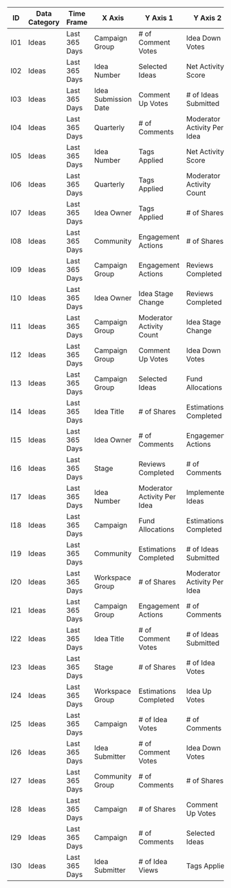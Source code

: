 | ID  | Data Category | Time Frame    | X Axis               | Y Axis 1                    | Y Axis 2                    | Expected Columns |
|-----|---------------|---------------|----------------------|-----------------------------|-----------------------------|------------------|
| I01 | Ideas         | Last 365 Days | Campaign Group       | # of Comment Votes          | Idea Down Votes             |                  |
| I02 | Ideas         | Last 365 Days | Idea Number          | Selected Ideas              | Net Activity Score          |                  |
| I03 | Ideas         | Last 365 Days | Idea Submission Date | Comment Up Votes            | # of Ideas Submitted        |                  |
| I04 | Ideas         | Last 365 Days | Quarterly            | # of Comments               | Moderator Activity Per Idea |                  |
| I05 | Ideas         | Last 365 Days | Idea Number          | Tags Applied                | Net Activity Score          |                  |
| I06 | Ideas         | Last 365 Days | Quarterly            | Tags Applied                | Moderator Activity Count    |                  |
| I07 | Ideas         | Last 365 Days | Idea Owner           | Tags Applied                | # of Shares                 |                  |
| I08 | Ideas         | Last 365 Days | Community            | Engagement Actions          | # of Shares                 |                  |
| I09 | Ideas         | Last 365 Days | Campaign Group       | Engagement Actions          | Reviews Completed           |                  |
| I10 | Ideas         | Last 365 Days | Idea Owner           | Idea Stage Change           | Reviews Completed           |                  |
| I11 | Ideas         | Last 365 Days | Campaign Group       | Moderator Activity Count    | Idea Stage Change           |                  |
| I12 | Ideas         | Last 365 Days | Campaign Group       | Comment Up Votes            | Idea Down Votes             |                  |
| I13 | Ideas         | Last 365 Days | Campaign Group       | Selected Ideas              | Fund Allocations            |                  |
| I14 | Ideas         | Last 365 Days | Idea Title           | # of Shares                 | Estimations Completed       |                  |
| I15 | Ideas         | Last 365 Days | Idea Owner           | # of Comments               | Engagement Actions          |                  |
| I16 | Ideas         | Last 365 Days | Stage                | Reviews Completed           | # of Comments               |                  |
| I17 | Ideas         | Last 365 Days | Idea Number          | Moderator Activity Per Idea | Implemented Ideas           |                  |
| I18 | Ideas         | Last 365 Days | Campaign             | Fund Allocations            | Estimations Completed       |                  |
| I19 | Ideas         | Last 365 Days | Community            | Estimations Completed       | # of Ideas Submitted        |                  |
| I20 | Ideas         | Last 365 Days | Workspace Group      | # of Shares                 | Moderator Activity Per Idea |                  |
| I21 | Ideas         | Last 365 Days | Campaign Group       | Engagement Actions          | # of Comments               |                  |
| I22 | Ideas         | Last 365 Days | Idea Title           | # of Comment Votes          | # of Ideas Submitted        |                  |
| I23 | Ideas         | Last 365 Days | Stage                | # of Shares                 | # of Idea Votes             |                  |
| I24 | Ideas         | Last 365 Days | Workspace Group      | Estimations Completed       | Idea Up Votes               |                  |
| I25 | Ideas         | Last 365 Days | Campaign             | # of Idea Votes             | # of Comments               |                  |
| I26 | Ideas         | Last 365 Days | Idea Submitter       | # of Comment Votes          | Idea Down Votes             |                  |
| I27 | Ideas         | Last 365 Days | Community Group      | # of Comments               | # of Shares                 |                  |
| I28 | Ideas         | Last 365 Days | Campaign             | # of Shares                 | Comment Up Votes            |                  |
| I29 | Ideas         | Last 365 Days | Campaign             | # of Comments               | Selected Ideas              |                  |
| I30 | Ideas         | Last 365 Days | Idea Submitter       | # of Idea Views             | Tags Applied                |                  |
